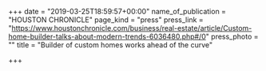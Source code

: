 +++
date = "2019-03-25T18:59:57+00:00"
name_of_publication = "HOUSTON CHRONICLE"
page_kind = "press"
press_link = "https://www.houstonchronicle.com/business/real-estate/article/Custom-home-builder-talks-about-modern-trends-6036480.php#/0"
press_photo = ""
title = "Builder of custom homes works ahead of the curve"

+++
